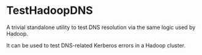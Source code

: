 TestHadoopDNS
=============

A trivial standalone utility to test DNS resolution via the same logic used by Hadoop. 

It can be used to test DNS-related Kerberos errors in a Hadoop cluster.

